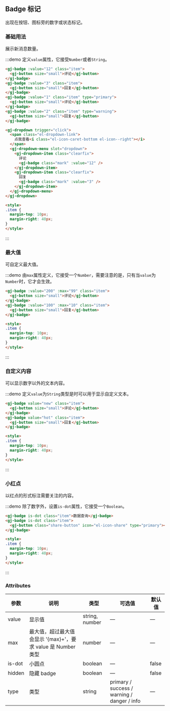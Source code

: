 ## Badge 标记

出现在按钮、图标旁的数字或状态标记。

### 基础用法
展示新消息数量。

:::demo 定义`value`属性，它接受`Number`或者`String`。

```html
<gj-badge :value="12" class="item">
  <gj-button size="small">评论</gj-button>
</gj-badge>
<gj-badge :value="3" class="item">
  <gj-button size="small">回复</gj-button>
</gj-badge>
<gj-badge :value="1" class="item" type="primary">
  <gj-button size="small">评论</gj-button>
</gj-badge>
<gj-badge :value="2" class="item" type="warning">
  <gj-button size="small">回复</gj-button>
</gj-badge>

<gj-dropdown trigger="click">
  <span class="el-dropdown-link">
    点我查看<i class="el-icon-caret-bottom el-icon--right"></i>
  </span>
  <gj-dropdown-menu slot="dropdown">
    <gj-dropdown-item class="clearfix">
      评论
      <gj-badge class="mark" :value="12" />
    </gj-dropdown-item>
    <gj-dropdown-item class="clearfix">
      回复
      <gj-badge class="mark" :value="3" />
    </gj-dropdown-item>
  </gj-dropdown-menu>
</gj-dropdown>

<style>
.item {
  margin-top: 10px;
  margin-right: 40px;
}
</style>
```
:::

### 最大值
可自定义最大值。

:::demo 由`max`属性定义，它接受一个`Number`，需要注意的是，只有当`value`为`Number`时，它才会生效。

```html
<gj-badge :value="200" :max="99" class="item">
  <gj-button size="small">评论</gj-button>
</gj-badge>
<gj-badge :value="100" :max="10" class="item">
  <gj-button size="small">回复</gj-button>
</gj-badge>

<style>
.item {
  margin-top: 10px;
  margin-right: 40px;
}
</style>
```
:::

### 自定义内容
可以显示数字以外的文本内容。

:::demo 定义`value`为`String`类型是时可以用于显示自定义文本。

```html
<gj-badge value="new" class="item">
  <gj-button size="small">评论</gj-button>
</gj-badge>
<gj-badge value="hot" class="item">
  <gj-button size="small">回复</gj-button>
</gj-badge>

<style>
.item {
  margin-top: 10px;
  margin-right: 40px;
}
</style>
```
:::

### 小红点
以红点的形式标注需要关注的内容。

:::demo 除了数字外，设置`is-dot`属性，它接受一个`Boolean`。

```html
<gj-badge is-dot class="item">数据查询</gj-badge>
<gj-badge is-dot class="item">
  <gj-button class="share-button" icon="el-icon-share" type="primary"></gj-button>
</gj-badge>

<style>
.item {
  margin-top: 10px;
  margin-right: 40px;
}
</style>
```
:::

### Attributes
| 参数          | 说明            | 类型            | 可选值                 | 默认值   |
|------------- |---------------- |---------------- |---------------------- |-------- |
| value        | 显示值           | string, number  |          —            |    —    |
| max          | 最大值，超过最大值会显示 '{max}+'，要求 value 是 Number 类型    | number  |         —              |     —    |
| is-dot       | 小圆点           | boolean         |         —             |  false  |
| hidden       | 隐藏 badge       | boolean         |         —             |  false  |
| type         | 类型             | string          | primary / success / warning / danger / info |    —    |
